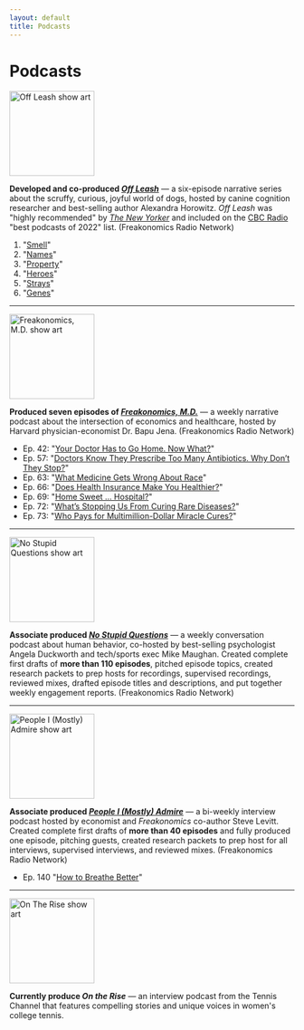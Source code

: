 ```yaml
---
layout: default
title: Podcasts
---
```


# Podcasts 

<a href="https://freakonomics.com/series/off-leash/" target="_blank">
  <img src="{{ "/assets/OffLeash.jpg" | relative_url }}" alt="Off Leash show art" width="150" height="150">
</a>

<b>Developed and co-produced <a href="https://freakonomics.com/series/off-leash/" target="_blank"><i>Off Leash</i></a></b> — a six-episode narrative series about the scruffy, curious, joyful world of dogs, hosted by canine cognition researcher and best-selling author Alexandra Horowitz. <i>Off Leash</i> was "highly recommended" by <a href="https://www.newyorker.com/goings-on-about-town/podcasts/off-leash-07-11-22" target="_blank"><i>The New Yorker</i></a> and included on the <a href="https://www.cbc.ca/radio/podcastplaylist/the-best-podcasts-of-2022-1.6680311#:~:text=Off%20Leash%C2%A0(Freakonomics)%C2%A0" target="_blank">CBC Radio</a> "best podcasts of 2022" list. (Freakonomics Radio Network)

1. "<a href="https://freakonomics.com/podcast/smell/" target="_blank">Smell</a>"
2. "<a href="https://freakonomics.com/podcast/names/" target="_blank">Names</a>"
3. "<a href="https://freakonomics.com/podcast/property/" target="_blank">Property</a>"
4. "<a href="https://freakonomics.com/podcast/heroes/" target="_blank">Heroes</a>"
5. "<a href="https://freakonomics.com/podcast/strays/" target="_blank">Strays</a>"
6. "<a href="https://freakonomics.com/podcast/genes/" target="_blank">Genes</a>"

* * *

<a href="https://freakonomics.com/series/bapu/" target="_blank">
  <img src="{{ "/assets/FMD.jpg" | relative_url }}" alt="Freakonomics, M.D. show art" width="150" height="150">
</a>

<b>Produced seven episodes of <a href="https://freakonomics.com/series/bapu/" target="_blank"><i>Freakonomics, M.D.</i></a></b> — a weekly narrative podcast about the intersection of economics and healthcare, hosted by Harvard physician-economist Dr. Bapu Jena. (Freakonomics Radio Network)

* Ep. 42: "<a href ="https://freakonomics.com/podcast/your-doctor-has-to-go-home-now-what/" target="_blank">Your Doctor Has to Go Home. Now What?</a>"
* Ep. 57: "<a href="https://freakonomics.com/podcast/doctors-know-they-prescribe-too-many-antibiotics-why-dont-they-stop/" target="_blank">Doctors Know They Prescribe Too Many Antibiotics. Why Don’t They Stop?</a>"
* Ep. 63: "<a href="https://freakonomics.com/podcast/what-medicine-gets-wrong-about-race/" target="_blank">What Medicine Gets Wrong About Race</a>"
* Ep. 66: "<a href="https://freakonomics.com/podcast/does-health-insurance-make-you-healthier/" target="_blank">Does Health Insurance Make You Healthier?</a>"
* Ep. 69: "<a href="https://freakonomics.com/podcast/home-sweet-hospital/" target="_blank">Home Sweet … Hospital?</a>"
* Ep. 72: "<a href="https://freakonomics.com/podcast/whats-stopping-us-from-curing-rare-diseases/" target="_blank">What’s Stopping Us From Curing Rare Diseases?</a>"
* Ep. 73: "<a href="https://freakonomics.com/podcast/who-pays-for-multi-million-dollar-miracle-cures/" target="_blank">Who Pays for Multimillion-Dollar Miracle Cures?</a>"

* * *

<a href="https://freakonomics.com/series/nsq/" target="_blank">
  <img src="{{ "/assets/NSQ.jpg" | relative_url }}" alt="No Stupid Questions show art" width="150" height="150">
</a>

<b>Associate produced <a href="https://freakonomics.com/series/nsq/" target="_blank"><i>No Stupid Questions</i></a></b> — a weekly conversation podcast about human behavior, co-hosted by best-selling psychologist Angela Duckworth and tech/sports exec Mike Maughan. Created complete first drafts of <b>more than 110 episodes</b>, pitched episode topics, created research packets to prep hosts for recordings, supervised recordings, reviewed mixes, drafted episode titles and descriptions, and put together weekly engagement reports. (Freakonomics Radio Network)

* * *

<a href="https://freakonomics.com/series/people-i-mostly-admire/" target="_blank">
  <img src="{{ "/assets/PIMA.png" | relative_url }}" alt="People I (Mostly) Admire show art" width="150" height="150">
</a>

<b>Associate produced <a href="https://freakonomics.com/series/people-i-mostly-admire/" target="_blank"><i>People I (Mostly) Admire</i></a></b> — a bi-weekly interview podcast hosted by economist and <i>Freakonomics</i> co-author Steve Levitt. Created complete first drafts of <b>more than 40 episodes</b> and fully produced one episode, pitching guests, created research packets to prep host for all interviews, supervised interviews, and reviewed mixes. (Freakonomics Radio Network)

* Ep. 140 "<a href="https://freakonomics.com/podcast/how-to-breathe-better/" target="_blank">How to Breathe Better</a>"

* * *

<a href="https://podcasts.apple.com/us/podcast/on-the-rise/id1573633667" target="_blank">
  <img src="{{ "/assets/On The Rise.jpg" | relative_url }}" alt="On The Rise show art" width="150" height="150">
</a>

<b>Currently produce <a hred="https://podcasts.apple.com/us/podcast/on-the-rise/id1573633667" target="_blank"><i>On the Rise</i></a></b> — an interview podcast from the Tennis Channel that features compelling stories and unique voices in women's college tennis.
